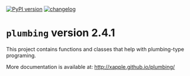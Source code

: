 [![PyPI version](https://badge.fury.io/py/plumbing.svg)](https://badge.fury.io/py/plumbing)
[![changelog](http://allmychanges.com/p/python/plumbing/badge/)](http://allmychanges.com/p/python/plumbing/?utm_source=badge)

# `plumbing` version 2.4.1

This project contains functions and classes that help with plumbing-type programing.

More documentation is available at:
http://xapple.github.io/plumbing/